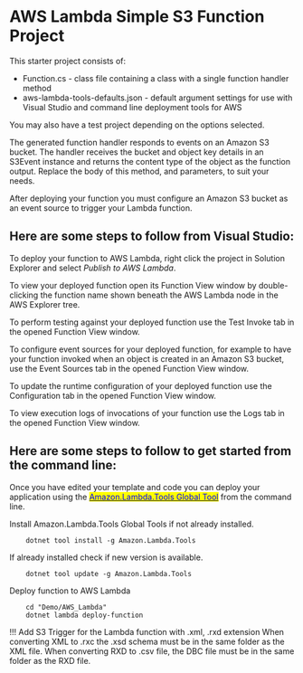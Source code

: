 # AWS Lambda Simple S3 Function Project

This starter project consists of:

* Function.cs - class file containing a class with a single function handler method
* aws-lambda-tools-defaults.json - default argument settings for use with Visual Studio and command line deployment tools for AWS

You may also have a test project depending on the options selected.

The generated function handler responds to events on an Amazon S3 bucket. The handler receives the bucket and object key details in an S3Event instance and returns the content type of the object as the function output. Replace the body of this method, and parameters, to suit your needs.

After deploying your function you must configure an Amazon S3 bucket as an event source to trigger your Lambda function.

## Here are some steps to follow from Visual Studio:

To deploy your function to AWS Lambda, right click the project in Solution Explorer and select _Publish to AWS Lambda_.

To view your deployed function open its Function View window by double-clicking the function name shown beneath the AWS Lambda node in the AWS Explorer tree.

To perform testing against your deployed function use the Test Invoke tab in the opened Function View window.

To configure event sources for your deployed function, for example to have your function invoked when an object is created in an Amazon S3 bucket, use the Event Sources tab in the opened Function View window.

To update the runtime configuration of your deployed function use the Configuration tab in the opened Function View window.

To view execution logs of invocations of your function use the Logs tab in the opened Function View window.

## Here are some steps to follow to get started from the command line:

Once you have edited your template and code you can deploy your application using the [<mark style="color:blue;">Amazon.Lambda.Tools Global Tool</mark>](https://github.com/aws/aws-extensions-for-dotnet-cli#aws-lambda-amazonlambdatools) from the command line.

Install Amazon.Lambda.Tools Global Tools if not already installed.

```
    dotnet tool install -g Amazon.Lambda.Tools
```

If already installed check if new version is available.

```
    dotnet tool update -g Amazon.Lambda.Tools
```

Deploy function to AWS Lambda

```
    cd "Demo/AWS_Lambda"
    dotnet lambda deploy-function
```

!!! Add S3 Trigger for the Lambda function with .xml, .rxd extension When converting XML to .rxc the .xsd schema must be in the same folder as the XML file. When converting RXD to .csv file, the DBC file must be in the same folder as the RXD file.
